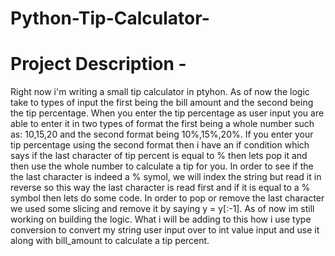 # Python-Tip-Calculator-


# Project Description -   
Right now i'm writing a small tip calculator in ptyhon. As of now the logic take to types of input the first being the bill amount and the second being the tip percentage. When you enter the tip percentage as user input you are able to enter it in two types of format the first being a whole number such as: 10,15,20 and the second format being 10%,15%,20%. If you enter your tip percentage using the second format then i have an if condition which says if the last character of tip percent is equal to % then lets pop it and then use the whole number to calculate a tip for you. In order to see if the the last character is indeed a % symol, we will index the string but read it in reverse so this way the last character is read first and if it is equal to a % symbol then lets do some code.  In order to pop or remove the last character we used some slicing and remove it by saying y = y[:-1]. As of now im still working on building the logic. What i will be adding to this how i use type conversion to convert my string user input over to int value input and use it along with bill_amount to calculate a tip percent. 
